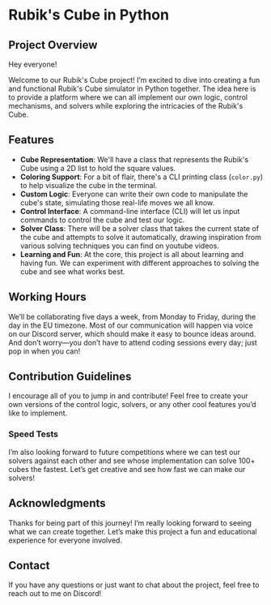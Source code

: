 # Rubik's Cube in Python

## Project Overview

Hey everyone!

Welcome to our Rubik's Cube project! I’m excited to dive into creating a fun and functional Rubik's Cube simulator in Python together. The idea here is to provide a platform where we can all implement our own logic, control mechanisms, and solvers while exploring the intricacies of the Rubik's Cube.

## Features

- **Cube Representation**: We'll have a class that represents the Rubik's Cube using a 2D list to hold the square values.
- **Coloring Support**: For a bit of flair, there's a CLI printing class (`color.py`) to help visualize the cube in the terminal.
- **Custom Logic**: Everyone can write their own code to manipulate the cube's state, simulating those real-life moves we all know.
- **Control Interface**: A command-line interface (CLI) will let us input commands to control the cube and test our logic.
- **Solver Class**: There will be a solver class that takes the current state of the cube and attempts to solve it automatically, drawing inspiration from various solving techniques you can find on youtube videos.
- **Learning and Fun**: At the core, this project is all about learning and having fun. We can experiment with different approaches to solving the cube and see what works best.

## Working Hours

We’ll be collaborating five days a week, from Monday to Friday, during the day in the EU timezone. Most of our communication will happen via voice on our Discord server, which should make it easy to bounce ideas around. And don’t worry—you don’t have to attend coding sessions every day; just pop in when you can!

## Contribution Guidelines

I encourage all of you to jump in and contribute! Feel free to create your own versions of the control logic, solvers, or any other cool features you’d like to implement.

### Speed Tests

I’m also looking forward to future competitions where we can test our solvers against each other and see whose implementation can solve 100+ cubes the fastest. Let’s get creative and see how fast we can make our solvers!

## Acknowledgments

Thanks for being part of this journey! I’m really looking forward to seeing what we can create together. Let’s make this project a fun and educational experience for everyone involved.

## Contact

If you have any questions or just want to chat about the project, feel free to reach out to me on Discord!
